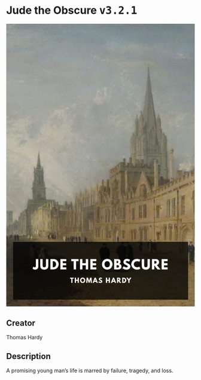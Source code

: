 
# Jude the Obscure <kbd>v3.2.1</kbd>

<center>
  <img src="./cover-1024.jpg"/>
</center>

## Creator
Thomas Hardy

## Description
A promising young man’s life is marred by failure, tragedy, and loss.
